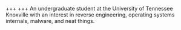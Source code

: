 +++
+++
An undergraduate student at the University of Tennessee Knoxville with an interest in reverse engineering, operating systems internals, malware, and neat things.
